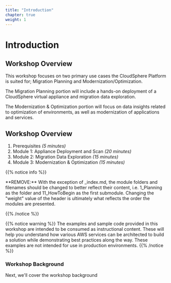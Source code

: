 ```yaml
---
title: "Introduction"
chapter: true
weight: 1
---
```


# Introduction

## Workshop Overview

This workshop focuses on two primary use cases the CloudSphere Platform is suited for; Migration Planning and Modernization/Optimization.

The Migration Planning portion will include a hands-on deployment of a CloudSphere virtual appliance and migration data exploration.

The Modernization & Optimization portion will focus on data insights related to optimization of environments, as well as modernization of applications and services.

## Workshop Overview 


1. Prerequisites *(5 minutes)* </li>
2. Module 1: Appliance Deployment and Scan *(20 minutes)* </li>
3. Module 2: Migration Data Exploration *(15 minutes)* </li>
4. Module 3: Modernization & Optimization *(15 minutes)* </li>


{{% notice info %}}
<p style='text-align: left;'>
**REMOVE:** With the exception of _index.md, the module folders and filenames should be changed to better reflect their content, i.e. 1_Planning as the folder and 11_HowToBegin as the first submodule. Changing the "weight" value of the header is ultimately what reflects the order the modules are presented.
</p>
{{% /notice %}}

{{% notice warning %}}
The examples and sample code provided in this workshop are intended to be consumed as instructional content. These will help you understand how various AWS services can be architected to build a solution while demonstrating best practices along the way. These examples are not intended for use in production environments.
{{% /notice %}}

### Workshop Background
Next, we'll cover the workshop background